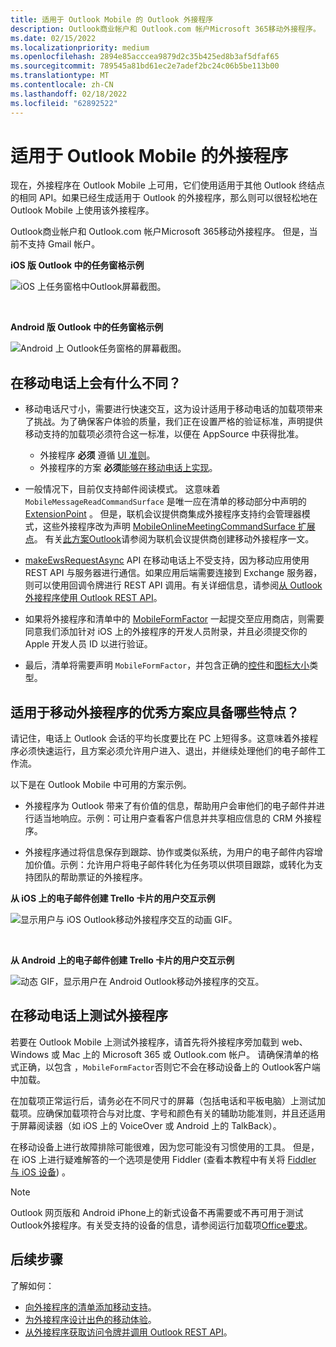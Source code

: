 ```yaml
---
title: 适用于 Outlook Mobile 的 Outlook 外接程序
description: Outlook商业帐户和 Outlook.com 帐户Microsoft 365移动外接程序。
ms.date: 02/15/2022
ms.localizationpriority: medium
ms.openlocfilehash: 2894e85acccea9879d2c35b425ed8b3af5dfaf65
ms.sourcegitcommit: 789545a81bd61ec2e7adef2bc24c06b5be113b00
ms.translationtype: MT
ms.contentlocale: zh-CN
ms.lasthandoff: 02/18/2022
ms.locfileid: "62892522"
---
```

# <a name="add-ins-for-outlook-mobile"></a>适用于 Outlook Mobile 的外接程序

现在，外接程序在 Outlook Mobile 上可用，它们使用适用于其他 Outlook 终结点的相同 API。如果已经生成适用于 Outlook 的外接程序，那么则可以很轻松地在 Outlook Mobile 上使用该外接程序。

Outlook商业帐户和 Outlook.com 帐户Microsoft 365移动外接程序。 但是，当前不支持 Gmail 帐户。

**iOS 版 Outlook 中的任务窗格示例**

![iOS 上任务窗格中Outlook屏幕截图。](../images/outlook-mobile-addin-taskpane.png)

<br/>

**Android 版 Outlook 中的任务窗格示例**

![Android 上 Outlook任务窗格的屏幕截图。](../images/outlook-mobile-addin-taskpane-android.png)

## <a name="whats-different-on-mobile"></a>在移动电话上会有什么不同？

- 移动电话尺寸小，需要进行快速交互，这为设计适用于移动电话的加载项带来了挑战。为了确保客户体验的质量，我们正在设置严格的验证标准，声明提供移动支持的加载项必须符合这一标准，以便在 AppSource 中获得批准。
  - 外接程序 **必须** 遵循 [UI 准则](outlook-addin-design.md)。
  - 外接程序的方案 **必须**[能够在移动电话上实现](#what-makes-a-good-scenario-for-mobile-add-ins)。

- 一般情况下，目前仅支持邮件阅读模式。 这意味着 `MobileMessageReadCommandSurface` 是唯一应在清单的移动部分中声明的 [ExtensionPoint](../reference/manifest/extensionpoint.md#mobilemessagereadcommandsurface) 。 但是，联机会议提供商集成外接程序支持约会管理器模式，这些外接程序改为声明 [MobileOnlineMeetingCommandSurface 扩展点](../reference/manifest/extensionpoint.md#mobileonlinemeetingcommandsurface)。 有关[此方案Outlook](online-meeting.md)请参阅为联机会议提供商创建移动外接程序一文。

- [makeEwsRequestAsync](../reference/objectmodel/preview-requirement-set/office.context.mailbox.md#methods) API 在移动电话上不受支持，因为移动应用使用 REST API 与服务器进行通信。如果应用后端需要连接到 Exchange 服务器，则可以使用回调令牌进行 REST API 调用。有关详细信息，请参阅[从 Outlook 外接程序使用 Outlook REST API](use-rest-api.md)。

- 如果将外接程序和清单中的 [MobileFormFactor](../reference/manifest/mobileformfactor.md) 一起提交至应用商店，则需要同意我们添加针对 iOS 上的外接程序的开发人员附录，并且必须提交你的 Apple 开发人员 ID 以进行验证。

- 最后，清单将需要声明 `MobileFormFactor`，并包含正确的[控件](../reference/manifest/control.md)和[图标大小](../reference/manifest/icon.md)类型。

## <a name="what-makes-a-good-scenario-for-mobile-add-ins"></a>适用于移动外接程序的优秀方案应具备哪些特点？

请记住，电话上 Outlook 会话的平均长度要比在 PC 上短得多。这意味着外接程序必须快速运行，且方案必须允许用户进入、退出，并继续处理他们的电子邮件工作流。

以下是在 Outlook Mobile 中可用的方案示例。

- 外接程序为 Outlook 带来了有价值的信息，帮助用户会审他们的电子邮件并进行适当地响应。示例：可让用户查看客户信息并共享相应信息的 CRM 外接程序。

- 外接程序通过将信息保存到跟踪、协作或类似系统，为用户的电子邮件内容增加价值。示例：允许用户将电子邮件转化为任务项以供项目跟踪，或转化为支持团队的帮助票证的外接程序。

**从 iOS 上的电子邮件创建 Trello 卡片的用户交互示例**

![显示用户与 iOS Outlook移动外接程序交互的动画 GIF。](../images/outlook-mobile-addin-interaction.gif)

<br/>

**从 Android 上的电子邮件创建 Trello 卡片的用户交互示例**

![动态 GIF，显示用户在 Android Outlook移动外接程序的交互。](../images/outlook-mobile-addin-interaction-android.gif)

## <a name="testing-your-add-ins-on-mobile"></a>在移动电话上测试外接程序

若要在 Outlook Mobile 上测试外接程序，请首先将外接程序旁加载[](sideload-outlook-add-ins-for-testing.md)到 web、Windows 或 Mac 上的 Microsoft 365 或 Outlook.com 帐户。 请确保清单的格式正确，以包含 ，`MobileFormFactor`否则它不会在移动设备上的 Outlook客户端中加载。

在加载项正常运行后，请务必在不同尺寸的屏幕（包括电话和平板电脑）上测试加载项。应确保加载项符合与对比度、字号和颜色有关的辅助功能准则，并且还适用于屏幕阅读器（如 iOS 上的 VoiceOver 或 Android 上的 TalkBack）。

在移动设备上进行故障排除可能很难，因为您可能没有习惯使用的工具。 但是，在 iOS 上进行疑难解答的一个选项是使用 Fiddler (查看本教程中有关将 [Fiddler 与 iOS 设备](https://www.telerik.com/blogs/using-fiddler-with-apple-ios-devices)) 。

> [!NOTE]
> Outlook 网页版和 Android iPhone上的新式设备不再需要或不再可用于测试Outlook外接程序。有关受支持的设备的信息，请参阅运行加载项[Office要求](../concepts/requirements-for-running-office-add-ins.md#client-requirements-non-windows-smartphone-and-tablet)。

## <a name="next-steps"></a>后续步骤

了解如何：

- [向外接程序的清单添加移动支持](add-mobile-support.md)。
- [为外接程序设计出色的移动体验](outlook-addin-design.md)。
- [从外接程序获取访问令牌并调用 Outlook REST API](use-rest-api.md)。
